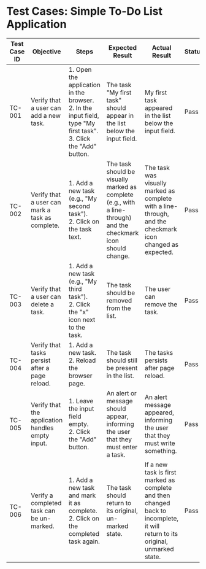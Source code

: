 # Test Cases: Simple To-Do List Application

| Test Case ID | Objective                                        | Steps                                                        | Expected Result                                              | Actual Result                                                | Status |
|--------------|--------------------------------------------------|--------------------------------------------------------------|--------------------------------------------------------------|--------------------------------------------------------------|--------|
| TC-001       | Verify that a user can add a new task.           | 1. Open the application in the browser.<br>2. In the input field, type "My first task".<br>3. Click the "Add" button. | The task "My first task" should appear in the list below the input field. | My first task appeared in the list below the input field.    | Pass   |
| TC-002       | Verify that a user can mark a task as complete.  | 1. Add a new task (e.g., "My second task").<br>2. Click on the task text. | The task should be visually marked as complete (e.g., with a line-through) and the checkmark icon should change. | The task was visually marked as complete with a line-through, and the checkmark icon changed as expected. | Pass   |
| TC-003       | Verify that a user can delete a task.            | 1. Add a new task (e.g., "My third task").<br>2. Click the "x" icon next to the task. | The task should be removed from the list.                    | The user can remove the task.                                | Pass   |
| TC-004       | Verify that tasks persist after a page reload.   | 1. Add a new task.<br>2. Reload the browser page.            | The task should still be present in the list.                | The tasks persists after page reload.                        | Pass   |
| TC-005       | Verify that the application handles empty input. | 1. Leave the input field empty.<br>2. Click the "Add" button. | An alert or message should appear, informing the user that they must enter a task. | An alert message appeared, informing the user that they must write something. | Pass   |
| TC-006       | Verify a completed task can be un-marked.        | 1. Add a new task and mark it as complete.<br>2. Click on the completed task again. | The task should return to its original, un-marked state.     | If a new task is first marked as complete and then changed back to incomplete, it will return to its original, unmarked state. | Pass   |

